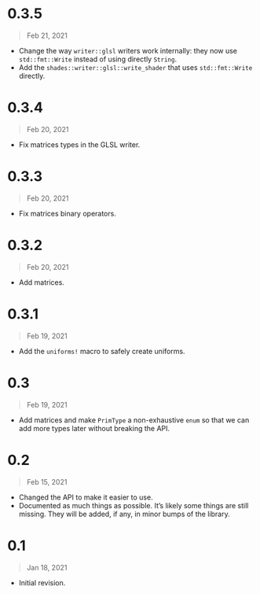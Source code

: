 # 0.3.5

> Feb 21, 2021

- Change the way `writer::glsl` writers work internally: they now use `std::fmt::Write` instead of using directly
  `String`.
- Add the `shades::writer::glsl::write_shader` that uses `std::fmt::Write` directly.

# 0.3.4

> Feb 20, 2021

- Fix matrices types in the GLSL writer.

# 0.3.3

> Feb 20, 2021

- Fix matrices binary operators.

# 0.3.2

> Feb 20, 2021

- Add matrices.

# 0.3.1

> Feb 19, 2021

- Add the `uniforms!` macro to safely create uniforms.

# 0.3

> Feb 19, 2021

- Add matrices and make `PrimType` a non-exhaustive `enum` so that we can add more types later without breaking the API.

# 0.2

> Feb 15, 2021

- Changed the API to make it easier to use.
- Documented as much things as possible. It’s likely some things are still missing. They will be added, if any, in minor
  bumps of the library.

# 0.1

> Jan 18, 2021

- Initial revision.
